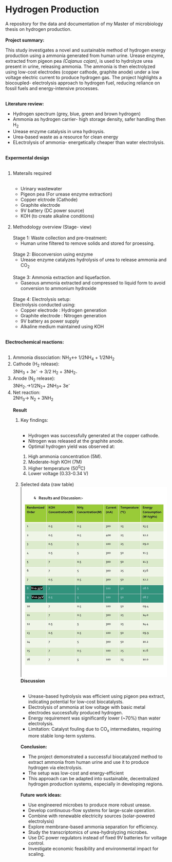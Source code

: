 # Hydrogen Production
A repository for the data and documentation of my Master of microbiology thesis on hydrogen production.
<br>
<br>
<b>Project summary:</b>
<br>
<p>This study investigates a novel and sustainable method of hydrogen energy production using a ammonia generated from human urine. Urease enzyme, extracted from pigeon pea <i>(Cajanus cajan)</i>, is used to hydrolyze urea present in urine, releasing ammonia. The ammonia is then electrolyzed using low-cost electrodes (copper cathode, graphite anode) under a low voltage electric current to 
produce hydrogen gas. The project highlights a biocoupled- electrolysis approach to hydrogen fuel, 
reducing reliance on fossil fuels and energy-intensive processes. </p>
<br>
<b>Literature review:</b>
<ul>
<li>Hydrogen spectrum (grey, blue, green and brown hydrogen)</li>
<li>Ammonia as hydrogen carrier- high storage density, safer handling then H<sub>2</sub></li>
<li>Urease enzyme catalysis in urea hydroysis.</li>
<li>Urea-based waste as a resource for clean energy</li>
<li>ELectrolysis of ammonia- energetically cheaper than water electrolysis.</li>
</ul>
<br>
<b>Expermental design</b>
<br>
<br>
<ol>
<li>Materails required</li>
<br>
<ul>
<li>Urinary wastewater</li>
<li>Pigeon pea (For urease enzyme extraction)</li>
<li>Copper elctrode (Cathode)</li>
<li>Graphite electrode</li>
<li>9V battery (DC power source)</li>
<li>KOH (to create alkaline conditions)</li>
</ul>
<br>
<li>Methodology overview (Stage- view)
<br>
<br>
Stage 1: Waste collection and pre-treatment:
<ul><li>Human urine filtered to remove solids and stored for proessing.</li></ul>
<br>
Stage 2: Bioconversion using enzyme 
<ul><li>Urease enzyme catalyzes hydrolysis of urea to release ammonia and CO<sub>2</sub></li></ul>
<br>
Stage 3: Ammonia extraction and liquefaction.
<ul><li>Gaseous ammonia extracted and compressed to liquid form to avoid conversion to ammonium 
hydroxide</li></ul>
<br>
Stage 4: Electrolysis setup:
<br>
Electrolysis conducted using:
<ul>
<li>Copper electrode : Hydrogen generation</li>
<li>Graphite electrode : Nitrogen generation</li>
<li>9V battery as power supply</li>
<li>Alkaline medium maintained using KOH</li>
</ul>
</ol>
<br>
<b>Electrochemical reactions:</b>
<br>
<br>
<ol>
<li>Ammonia dissociation:
NH<sub>3</sub>↔ 1/2NH<sub>4</sub> + 1/2NH<sub>2</sub>
<br>
<li>Cathode (H<sub>2</sub> release):</li>
3NH<sub>3</sub> + 3e<sup>-</sup> → 3/2 H<sub>2</sub> + 3NH<sub>2-</sub>
<br>
<li>Anode (N<sub>2</sub> release):</li>
3NH<sub>2-</sub>→1/2N<sub>2</sub>+ 2NH<sub>3</sub>+ 3e<sup>-</sup>
<br>
<li>Net reaction:</li>
2NH<sub>3</sub>→ N<sub>2</sub> + 3NH<sub>2</sub>
<br>
<br>
<b>Result</b>
<br>
<ol>
<li>Key findings:</li>
<br>
<ul>
<li>Hydrogen was successfully generated at the copper cathode.</li>
<li>Nitrogen was released at the graphite anode.</li>
<li>Optimal hydrogen yield was observed at:</li>
</ul>
<ol>
<li>High ammonia concentration (5M).</li>
<li>Moderate-high KOH (7M)</li>
<li>Higher temperature (50<sup>0</sup>C)</li>
<li>Lower voltage (0.33-0.34 V)</li>
</ol>
<br>
<li>Selected data (raw table)</li>
<img src="Hydrogen%20project/Result%20table.jpeg" alt="table" />
<br>
<b>Discussion</b>
<ul>
<br>
<li>Urease-based hydrolysis was efficient using pigeon pea extract, indicating potential for 
low-cost biocatalysts.</li>
<li>Electrolysis of ammonia at low voltage with basic metal electrodes successfully produced 
hydrogen.</li>
<li>Energy requirement was significantly lower (~70%) than water electrolysis.</li>
<li>Limitation: Catalyst fouling due to CO<sub>x</sub> intermediates, requiring more stable 
long-term systems.
</ul>
<br>
<b>Conclusion:</b>
<br>
<ul>
<li> The project demonstrated a successful biocatalyzed method to extract ammonia from human urine 
and use it to produce hydrogen via electrolysis.</li>
<li>The setup was low-cost and energy-efficient</li>
<li>This approach can be adapted into sustainable, decentralized hydrogen production systems, 
especially in developing regions.
</ul>
<br>
<b>Future work ideas:</b>
<br>
<ul>
<li>Use engineered microbes to produce more robust urease.</li>
<li>Develop continuous-flow systems for large-scale operation.</li>
<li>Combine with renewable electricity sources (solar-powered electrolysis)</li>
<li>Explore membrane-based ammonia separation for efficiency.</li>
<li>Study the transcriptomics of urea-hydrolyzing microbes.</li>
<li>Use DC power regulators instead of fixed 9V batteries for voltage control.</li>
<li>Investigate economic feasibility and environmental impact for scaling.</li>
</ul>




